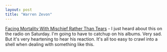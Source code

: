 ```yaml
---
layout: post
title: "Warren Zevon"
---
```




<a href="http://www.calendarlive.com/music/cl-et-boucher13sep13.story">Facing Mortality With Mischief Rather Than Tears</a> - I just heard about this on the radio on Saturday. I'm going to have to catchup on his albums. Very sad. But it's very heartening to hear his reaction. It's all too easy to crawl into a shell when dealing with something like this.


